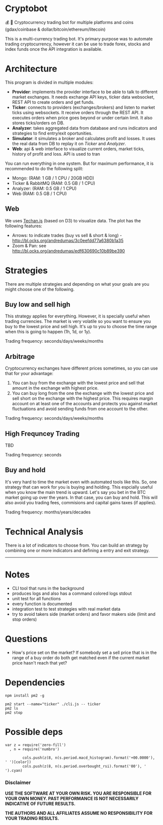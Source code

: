 # Cryptobot

:moneybag: :robot: Cryptocurrency trading bot for multiple platforms and coins (gdax/coinbase & dollar/bitcoin/ethereum/litecoin)

This is a multi-currency trading bot. It's primary purpose was to automate trading cryptocurrency, however it can be use to trade forex, stocks and index funds once the API integration is available.

# Architecture

This program is divided in multiple modules:
  - **Provider**: implements the provider interface to be able to talk to different market exchanges. It needs exchange API keys, ticker data websocket, REST API to create orders and get funds.
  - **Ticker**: connects to providers (exchanges/brokers) and listen to market ticks using websockets. It receive orders through the REST API. It executes orders when price goes beyond or under certain limit. It also stores ticks/orders on DB.
  - **Analyzer**: takes aggregated data from database and runs indicators and strategies to find entry/exit oportunities.
  - **Simulator**: it simulates a broker and calculates profit and losses. It uses the real data from DB to replay it on *Ticker* and *Analyzer*.
  - **Web**: api & web interface to visualize current orders, market ticks, history of profit and loss. API is used to tran

You can run everything in one system. But for maximum performance, it is recommended to do the following split:
  - Mongo: (RAM: 1 GB / 1 CPU / 20GB HDD)
  - Ticker & RabbitMQ (RAM: 0.5 GB / 1 CPU)
  - Analyzer: (RAM: 0.5 GB / 1 CPU)
  - Web (RAM: 0.5 GB / 1 CPU)


## Web

We uses [Techan.js](http://techanjs.org/) (based on D3) to visualize data. The plot has the following features:
  - Arrows: to indicate trades (buy vs sell & short & long) - http://bl.ocks.org/andredumas/3c0eefdd77a6380b1a35
  - Zoom & Pan: see http://bl.ocks.org/andredumas/edf630690c10b89be390

# Strategies

There are multiple strategies and depending on what your goals are you might choose one of the following.

## Buy low and sell high

This strategy applies for everything. However, it is specially useful when trading currencies. The market is very volatile so you want to ensure you buy to the lowest price and sell high. It's up to you to choose the time range when this is going to happen (1h, 1d, or 1y).

Trading frequency: seconds/days/weeks/months

## Arbitrage

Cryptocurrency exchanges have different prices sometimes, so you can use that for your advantage:
1. You can buy from the exchange with the lowest price and sell that amount in the exchange with highest price.
2. You can buy long from the one the exchange with the lowest price and sell short on the exchange with the highest price. This requires margin account on at least one of the accounts and protects you against market fluctuations and avoid sending funds from one account to the other.

Trading frequency: seconds/days/weeks/months

## High Frequncey Trading

TBD

Trading frequency: seconds

## Buy and hold

It's very hard to time the market even with automated tools like this. So, one strategy that can work for you is buying and holding. This espcially useful when you know the main trend is upward. Let's say you bet in the BTC market going up over the years. In that case, you can buy and hold. This will also avoid you trading fees, commisions and capital gains taxes (if applies).

Trading frequency: months/years/decades

# Technical Analysis

There is a lot of indicators to choose from. You can build an strategy by combining one or more indicators and defining a entry and exit strategy.

---

# Notes

- CLI tool that runs in the background
- produces logs and also has a command colored logs stdout
- unit test for all functions
- every function is documented
- integration test to test strategies with real market data
- try to avoid takers side (market orders) and favor makers side (limit and stop orders)

# Questions

- How's price set on the market? If somebody set a sell price that is in the range of a buy order do both get matched even if the current market price hasn't reach that yet?


# Dependencies

```
npm install pm2 -g

pm2 start --name="ticker" ./cli.js -- ticker
pm2 ls
pm2 stop
```

# Possible deps

```
var z = require('zero-fill')
  , n = require('numbro')

        cols.push(z(8, n(s.period.macd_histogram).format('+00.0000'), ' ')[color])
        cols.push(z(8, n(s.period.overbought_rsi).format('00'), ' ').cyan)
```


### Disclaimer

__USE THE SOFTWARE AT YOUR OWN RISK. YOU ARE RESPONSIBLE FOR YOUR OWN MONEY. PAST PERFORMANCE IS NOT NECESSARILY INDICATIVE OF FUTURE RESULTS.__

__THE AUTHORS AND ALL AFFILIATES ASSUME NO RESPONSIBILITY FOR YOUR TRADING RESULTS.__
